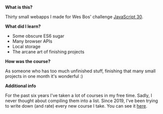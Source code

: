 **What is this?**

Thirty small webapps I made for Wes Bos' challenge [JavaScript 30](https://javascript30.com/).

**What did I learn?**

- Some obscure ES6 sugar
- Many browser APIs
- Local storage
- The arcane art of finishing projects

**How was the course?**

As someone who has too much unfinished stuff, finishing that many small projects in one month it's wonderful :)

**Additional info**

For the past six years I've taken a lot of courses in my free time. Sadly, I never thought about compiling them into a list. Since 2019, I've been trying to write down (and rate) every new course I take. You can see it [here](https://github.com/abrahammenendez/courses/).
